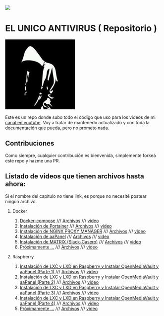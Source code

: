 

<a href="https://slack.peladonerd.com/"><img src="https://slack.peladonerd.com/badge.svg"></a>

# EL UNICO ANTIVIRUS ( Repositorio )

<img src="./assets/avatar.png"/>

Este es un repo donde subo todo el código que uso para los videos de mi [canal en youtube](https://www.youtube.com/channel/UCTpOBkqZsKsR8RkibnBC4zA). Voy a tratar de mantenerlo actualizado y con toda la documentación que pueda, pero no prometo nada.

## Contribuciones

Como siempre, cualquier contribución es bienvenida, simplemente forkeá este repo y hazme una PR.

## Listado de videos que tienen archivos hasta ahora:

Si el nombre del capítulo no tiene link, es porque no necesité postear ningún archivo.

1. Docker
   1. [Docker-compose](#) /// [Archivos](#) /// [video](#)
   4. [Instalación de Portainer](#) /// [Archivos](https://github.com/elunicoantivirus/elunicoantivirus-repo/tree/main/docker/portainer) /// [video](https://youtu.be/953BVsBBPGE)
   4. [Instalación de NGINX PROXY MANAGER](#) /// [Archivos](https://github.com/elunicoantivirus/elunicoantivirus-repo/tree/main/docker/nginx-proxy-manager) /// [video](https://youtu.be/oLu165VWbhc)
   5. [Instalación de aaPanel](#) /// [Archivos](https://github.com/elunicoantivirus/elunicoantivirus-repo/tree/main/docker/aapanel) /// [video](https://youtu.be/hZhoali6wSU)
   6. [Instalación de MATRIX (Slack-Casero)](#) /// [Archivos](#) /// [video](#)
   7. [Próximamente ...](#) /// [Archivos](#) /// [video](#)


2. Raspberry
   1. [Instalación de LXC y LXD en Raspberry y Instalar OpenMediaVault y aaPanel (Parte 1)](#) /// [Archivos](#) /// [video](https://youtu.be/fGyJSpakVrw)
   2. [Instalación de LXC y LXD en Raspberry y Instalar OpenMediaVault y aaPanel (Parte 2)](#) /// [Archivos](#) /// [video](https://youtu.be/BEfG0V_Tp48)
   3. [Instalación de LXC y LXD en Raspberry y Instalar OpenMediaVault y aaPanel (Parte 3)](#) /// [Archivos](#) /// [video](https://youtu.be/RRtbkbcq4bc)
   4. [Instalación de LXC y LXD en Raspberry y Instalar OpenMediaVault y aaPanel (Parte 4)](#) /// [Archivos](#) /// [video](https://youtu.be/M52CYq8bPVI)
   5. [Próximamente ...](#) /// [Archivos](#) /// [video](#)

